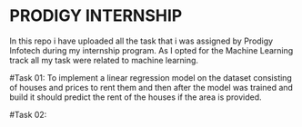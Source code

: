 # PRODIGY INTERNSHIP

<p>
  In this repo i have uploaded all the task that i was assigned by Prodigy Infotech during my internship program.
  As I opted for the Machine Learning track all my task were related to machine learning.

  #Task 01:
  To implement a linear regression model on the dataset consisting of houses and prices to rent them and then after the 
  model was trained and build it should predict the rent of the houses if the area is provided.

  #Task 02:
  
</p>
